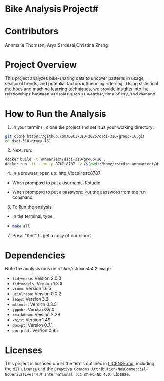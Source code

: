 # Bike Analysis Project#

# Contributors

Annmarie Thomson, Arya Sardesai,Christina Zhang


# Project Overview

This project analyzes bike-sharing data to uncover patterns in usage, seasonal trends, and potential factors influencing ridership. Using statistical methods and machine learning techniques, we provide insights into the relationships between variables such as weather, time of day, and demand.

# How to Run the Analysis

1. In your terminal, clone the project and set it as your working directory:
```bash
git clone https://github.com/DSCI-310-2025/dsci-310-group-16.git
cd dsci-310-group-16`
```

2. Next, run:
```bash
docker build -t annmariect/dsci-310-group-16 .
docker run -it --rm -p 8787:8787 -v /$(pwd):/home/rstudio annmariect/dsci-310-group-16
```

4. In a browser, open up: http://localhost:8787

- When prompted to put a username: Rstudio

- When prompted to put a password: Put the password from the run command

5. To Run the analysis
- In the terminal, type
- ```bash
  make all
  ```

7. Press "Knit" to get a copy of our report

# Dependencies
Note the analysis runs on rocker/rstudio:4.4.2 image
- `tidyverse`: Version 2.0.0
- `tidymodels`: Version 1.3.0
- `vroom`: Version 1.6.5
- `ucimlrepo`: Version 0.0.2
- `leaps`: Version 3.2
- `mltools`: Version 0.3.5
- `ggpubr`: Version 0.6.0
- `rmarkdown`: Version 2.29   
- `knitr`: Version 1.49
- `docopt`: Version 0.7.1
- `corrplot`: Version 0.95

# Licenses
This project is licensed under the terms outlined in [LICENSE.md](LICENSE.md), including the `MIT License` and the `Creative Commons Attribution-NonCommercial-NoDerivatives 4.0 International (CC BY-NC-ND 4.0)` License.


